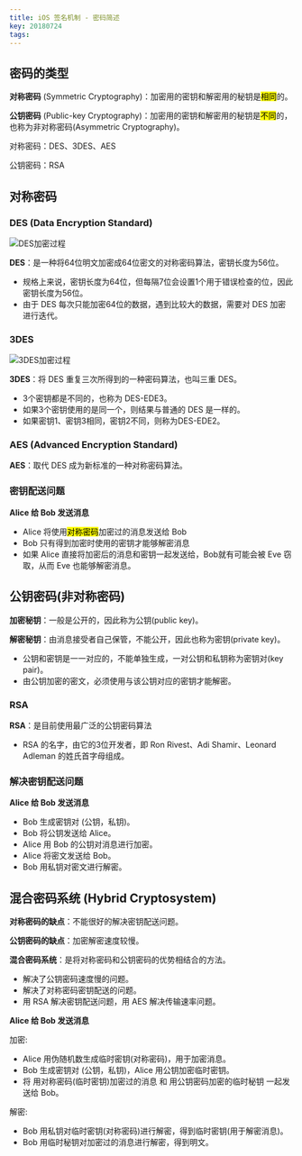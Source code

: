 ```yaml
---
title: iOS 签名机制 - 密码简述
key: 20180724
tags:
---
```


## 密码的类型
**对称密码** (Symmetric Cryptography)：加密用的密钥和解密用的秘钥是<mark>相同</mark>的。

**公钥密码** (Public-key Cryptography)：加密用的密钥和解密用的秘钥是<mark>不同</mark>的，也称为非对称密码(Asymmetric Cryptography)。

对称密码：DES、3DES、AES

公钥密码：RSA

## 对称密码
### DES (Data Encryption Standard)
![DES加密过程](https://github.com/yvenshane/yvenshane.github.io/blob/master/_posts/Images/2018-07-24/EB8FC63A-4200-4F82-A046-0A9CE632E65E.png?raw=true)

**DES**：是一种将64位明文加密成64位密文的对称密码算法，密钥长度为56位。

* 规格上来说，密钥长度为64位，但每隔7位会设置1个用于错误检查的位，因此密钥长度为56位。
* 由于 DES 每次只能加密64位的数据，遇到比较大的数据，需要对 DES 加密进行迭代。

### 3DES
![3DES加密过程](https://github.com/yvenshane/yvenshane.github.io/blob/master/_posts/Images/2018-07-24/4D940971-B825-4E9B-BBEE-05B439434CFF.png?raw=true)

**3DES**：将 DES 重复三次所得到的一种密码算法，也叫三重 DES。

* 3个密钥都是不同的，也称为 DES-EDE3。
* 如果3个密钥使用的是同一个，则结果与普通的 DES 是一样的。
* 如果密钥1、密钥3相同，密钥2不同，则称为DES-EDE2。

### AES (Advanced Encryption Standard)
**AES**：取代 DES 成为新标准的一种对称密码算法。

### 密钥配送问题
**Alice 给 Bob 发送消息**

* Alice 将使用<mark>对称密码</mark>加密过的消息发送给 Bob
* Bob 只有得到加密时使用的密钥才能够解密消息
* 如果 Alice 直接将加密后的消息和密钥一起发送给，Bob就有可能会被 Eve 窃取，从而 Eve 也能够解密消息。

## 公钥密码(非对称密码)
**加密秘钥**：一般是公开的，因此称为公钥(public key)。

**解密秘钥**：由消息接受者自己保管，不能公开，因此也称为密钥(private key)。

* 公钥和密钥是一一对应的，不能单独生成，一对公钥和私钥称为密钥对(key pair)。
* 由公钥加密的密文，必须使用与该公钥对应的密钥才能解密。

### RSA
**RSA**：是目前使用最广泛的公钥密码算法

* RSA 的名字，由它的3位开发者，即 Ron Rivest、Adi Shamir、Leonard Adleman 的姓氏首字母组成。

### 解决密钥配送问题
**Alice 给 Bob 发送消息**

* Bob 生成密钥对 (公钥，私钥)。
* Bob 将公钥发送给 Alice。
* Alice 用 Bob 的公钥对消息进行加密。
* Alice 将密文发送给 Bob。
* Bob 用私钥对密文进行解密。

## 混合密码系统 (Hybrid Cryptosystem)
**对称密码的缺点**：不能很好的解决密钥配送问题。

**公钥密码的缺点**：加密解密速度较慢。

**混合密码系统**：是将对称密码和公钥密码的优势相结合的方法。

* 解决了公钥密码速度慢的问题。
* 解决了对称密码密钥配送的问题。
* 用 RSA 解决密钥配送问题，用 AES 解决传输速率问题。

**Alice 给 Bob 发送消息**

加密:

* Alice 用伪随机数生成临时密钥(对称密码)，用于加密消息。
* Bob 生成密钥对 (公钥，私钥)，Alice 用公钥加密临时密钥。
* 将 用对称密码(临时密钥)加密过的消息 和 用公钥密码加密的临时秘钥 一起发送给 Bob。


解密:

* Bob 用私钥对临时密钥(对称密码)进行解密，得到临时密钥(用于解密消息)。
* Bob 用临时秘钥对加密过的消息进行解密，得到明文。
